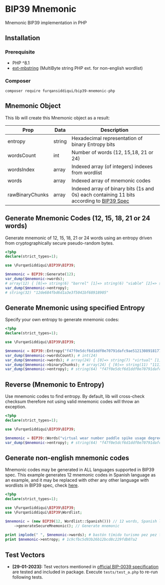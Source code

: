 # BIP39 Mnemonic

Mnemonic BIP39 implementation in PHP

## Installation

### Prerequisite

* PHP ^8.1
* [ext-mbstring](http://php.net/manual/en/book.mbstring.php) (MultiByte string PHP ext. for non-english wordlist)

### Composer

`composer require furqansiddiqui/bip39-mnemonic-php`

## Mnemonic Object

This lib will create this Mnemonic object as a result:

| Prop            | Data   | Description                                                                                                                                                |
|-----------------|--------|------------------------------------------------------------------------------------------------------------------------------------------------------------|
| entropy         | string | Hexadecimal representation of binary Entropy bits                                                                                                          |
| wordsCount      | int    | Number of words (12, 15,18, 21 or 24)                                                                                                                      |
| wordsIndex      | array  | Indexed array (of integers) indexes from wordlist                                                                                                          |
| words           | array  | Indexed array of mnemonic codes                                                                                                                            |
| rawBinaryChunks | array  | Indexed array of binary bits (1s and 0s) each containing 11 bits according to [BIP39 Spec](https://github.com/bitcoin/bips/blob/master/bip-0039.mediawiki) |

## Generate Mnemonic Codes (12, 15, 18, 21 or 24 words)

Generate mnemonic of 12, 15, 18, 21 or 24 words using an entropy driven from cryptographically secure pseudo-random
bytes.

```php
<?php
declare(strict_types=1);

use \FurqanSiddiqui\BIP39\BIP39;

$mnemonic = BIP39::Generate(12);
var_dump($mnemonic->words);
# array(12) { [0]=> string(6) "barrel" [1]=> string(6) "viable" [2]=> string(6) "become" [3]=> string(4) "kiss" [4]=> string(6) "spider" [5]=> string(8) "business" [6]=> string(4) "wool" [7]=> string(6) "amused" [8]=> string(7) "satoshi" [9]=> string(4) "duty" [10]=> string(4) "girl" [11]=> string(5) "april" }
var_dump($mnemonic->entropy);
# string(32) "12de684fbd6d1a3e3f5041bf68918905" 
```

## Generate Mnemonic using specified Entropy

Specify your own entropy to generate mnemonic codes:

```php
<?php
declare(strict_types=1);

use \FurqanSiddiqui\BIP39\BIP39;

$mnemonic = BIP39::Entropy("f47f0e5dcf6d1ddf0e70791dafc9ae512130891817769976cd50533021e58a8b");
var_dump($mnemonic->wordsCount); # int(24) 
var_dump($mnemonic->words); # array(24) { [0]=> string(7) "virtual" [1]=> string(4) "wear" [2]=> stri...
var_dump($mnemonic->binaryChunks); # array(24) { [0]=> string(11) "11110100011" [1]=> string(11) "11111000011" [2]=> string(11) "10010...
var_dump($mnemonic->entropy); # string(64) "f47f0e5dcf6d1ddf0e70791dafc9ae512130891817769976cd50533021e58a8b"
```

## Reverse (Mnemonic to Entropy)

Use mnemonic codes to find entropy. By default, lib will cross-check checksum therefore not using valid mnemonic codes
will throw an exception.

```php
<?php
declare(strict_types=1);

use \FurqanSiddiqui\BIP39\BIP39;

$mnemonic = BIP39::Words("virtual wear number paddle spike usage degree august buffalo layer high pelican basic duty gate uphold offer reopen favorite please acoustic version clay leader");
var_dump($mnemonic->entropy); # string(64) "f47f0e5dcf6d1ddf0e70791dafc9ae512130891817769976cd50533021e58a8b"
```

## Generate non-english mnemonic codes

Mnemonic codes may be generated in ALL languages supported in BIP39 spec. This example generates 12 mnemonic codes in
Spanish language as an example, and it may be replaced with other any other language with wordlists in BIP39 spec,
check [here](https://github.com/bitcoin/bips/blob/master/bip-0039/bip-0039-wordlists.md).

```php
<?php
declare(strict_types=1);

use \FurqanSiddiqui\BIP39\BIP39;
use \FurqanSiddiqui\BIP39\Wordlist;

$mnemonic = (new BIP39(12, Wordlist::Spanish())) // 12 words, Spanish language
    ->generateSecureMnemonic(); // Generate mnemonic
    
print implode(" ", $mnemonic->words); # bastón tímido turismo pez pez fideo pellejo persona brinco yoga rasgo diluir
print $mnemonic->entropy; # 1c9cfbc5d93b26b12bcd8c229fdb07a2
```

## Test Vectors

* **[29-01-2023]:** Test vectors mentioned
  in [official BIP-0039 specification](https://github.com/bitcoin/bips/blob/master/bip-0039.mediawiki#user-content-Test_vectors)
  are tested and included in package. Execute `tests/test_a.php` to re-run following tests.
